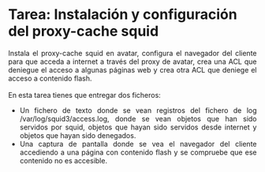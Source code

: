 # Tarea: Instalación y configuración del proxy-cache squid
<div style="text-align:justify;">Instala el proxy-cache squid en avatar, configura el navegador del cliente para que acceda a internet a través del proxy de avatar, crea una ACL que deniegue el acceso a algunas páginas web y crea otra ACL que deniege el acceso a contenido flash.<br /><br />En esta tarea tienes que entregar dos ficheros:<br /><ul><li>Un fichero de texto donde se vean registros del fichero de log /var/log/squid3/access.log, donde se vean objetos que han sido servidos por squid, objetos que hayan sido servidos desde internet y objetos que hayan sido denegados.</li>
    <li>Una captura de pantalla donde se vea el navegador del cliente accediendo a una página con contenido flash y se compruebe que ese contenido no es accesible.<br /></li>
  </ul></div><br /><br />
